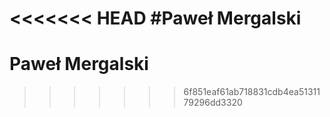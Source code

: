 <<<<<<< HEAD
#Paweł Mergalski
=======
# Paweł Mergalski
>>>>>>> 6f851eaf61ab718831cdb4ea5131179296dd3320
